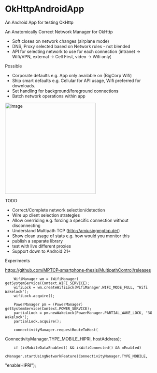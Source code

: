 # OkHttpAndroidApp
An Android App for testing OkHttp

An Anatomically Correct Network Manager for OkHttp
- Soft closes on network changes (airplane mode)
- DNS, Proxy selected based on Network rules - not blended
- API for selecting network to use for each connection (intranet -> Wifi/VPN, external -> Cell First, video -> Wifi only)

Possible
- Corporate defaults e.g. App only available on (BigCorp Wifi)
- Ship smart defaults e.g. Cellular for API usage, Wifi preferred for downloads.
- Set handling for background/foreground connections
- Batch network operations within app

<img width="300" alt="image" src="https://user-images.githubusercontent.com/231923/58747212-efb6b980-845f-11e9-9337-063a3d873e0b.png">

TODO

- Correct/Complete network selection/detection
- Wire up client selection strategies
- Allow overriding e.g. forcing a specific connection without disconnecting
- Understand Multipath TCP (http://amiusingmptcp.de/)
- Show clean usage of stats e.g. how would you monitor this
- publish a separate library
- test with live different proxies
- Support down to Android 21+

Experiments

https://github.com/MPTCP-smartphone-thesis/MultipathControl/releases

        WifiManager wm = (WifiManager) getSystemService(Context.WIFI_SERVICE);
        wifiLock = wm.createWifiLock(WifiManager.WIFI_MODE_FULL, "Wifi Wakelock");
        wifiLock.acquire();

        PowerManager pm = (PowerManager) getSystemService(Context.POWER_SERVICE);
        partialLock = pm.newWakeLock(PowerManager.PARTIAL_WAKE_LOCK, "3G Wakelock");
        partialLock.acquire();

        connectivityManager.requestRouteToHost(
ConnectivityManager.TYPE_MOBILE_HIPRI, hostAddress);

        if (isMobileDataEnabled() && isWifiConnected() && mEnabled)
			cManager.startUsingNetworkFeature(ConnectivityManager.TYPE_MOBILE,
"enableHIPRI");
